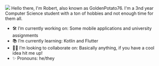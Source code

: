 
<!--
**PotatoGolden76/PotatoGolden76** is a ✨ _special_ ✨ repository because its `README.md` (this file) appears on your GitHub profile.

Here are some ideas to get you started:

- 🔭 I’m currently working on ...
- 🌱 I’m currently learning ...
- 👯 I’m looking to collaborate on ...
- 🤔 I’m looking for help with ...
- 💬 Ask me about ...
- 📫 How to reach me: ...
- 😄 Pronouns: ...
- ⚡ Fun fact: ...
-->
![](https://hit.yhype.me/github/profile?user_id=26687462)
Hello there, I'm Robert, also known as GoldenPotato76. I'm a 3nd year Computer Science student with a ton of hobbies and not enough time for them all. 

- 🛠 I’m currently working on: Some mobile applications and university assignments
- 📚 I’m currently learning: Kotlin and Flutter
- 👷‍♀️ I’m looking to collaborate on: Basically anything, if you have a cool idea hit me up!
- ✨ Pronouns: he/they

